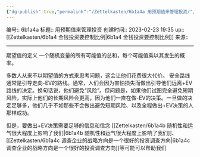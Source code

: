 ```yaml
---
{"dg-publish":true,"permalink":"/Zettelkasten/6b1a4a 用预期值来管理投资/","dgPassFrontmatter":true}
---
```


编号:: 6b1a4a
标题:: 用预期值来管理投资
创建时间:: 2023-02-23 19:35
up:: [[Zettelkasten/6b1a4 金钱投资要控制比例\|6b1a4 金钱投资要控制比例]]
来源:: 

---
期望值的定义
一个随机变量的所有可能值的总和，每个可能值乘以其发生的概率。

多数人从来不以期望值的方式来思考问题，这会让他们花费很大代价。
安全路线通常是引导走向-EV的路线。通常，人们会因为害怕损失而做出引导他们远离+EV路线的决定。换句话说，他们避免“风险”。但问题是，如果他们试图完全避免短期风险，实际上他们的长期风险会更高，因为他们一直在做-EV的决策。一旦做的决定足够多，他们几乎不如那些不会做出避免短期风险、以及全程做出+EV决策的人那样成功。

但是，要做出+EV决策需要足够的信息和信念
[[Zettelkasten/6b1a4b 随机性和运气很大程度上影响了我们\|6b1a4b 随机性和运气很大程度上影响了我们]]、[[Zettelkasten/6b1a4c 调查企业的战略方向是一个很好的投资调查方向\|6b1a4c 调查企业的战略方向是一个很好的投资调查方向]]等可能可以帮助我们